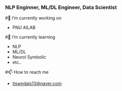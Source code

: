 ### NLP Enginner, ML/DL Engineer, Data Scientist

#🔭 I’m currently working on
- PNU AILAB

#🌱 I’m currently learning
- NLP
- ML/DL
- Neurol Symbolic
- etc..

#📫 How to reach me
- tlswndals13@naver.com

<!--
**ShinJM-maker/ShinJM-maker** is a ✨ _special_ ✨ repository because its `README.md` (this file) appears on your GitHub profile.

Here are some ideas to get you started:

- 🔭 I’m currently working on ...
- 🌱 I’m currently learning ...
- 👯 I’m looking to collaborate on ...
- 🤔 I’m looking for help with ...
- 💬 Ask me about ...
- 📫 How to reach me: ...
- 😄 Pronouns: ...
- ⚡ Fun fact: ...
-->
